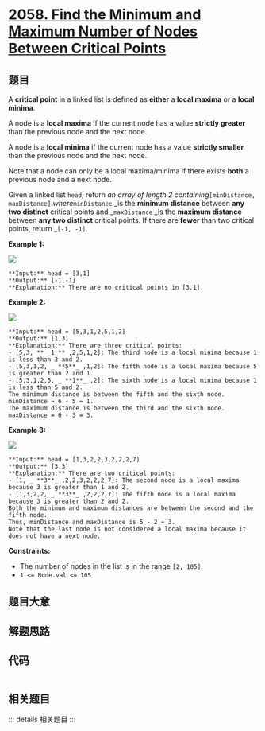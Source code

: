 # [2058. Find the Minimum and Maximum Number of Nodes Between Critical Points](https://leetcode.com/problems/find-the-minimum-and-maximum-number-of-nodes-between-critical-points)

## 题目

A **critical point** in a linked list is defined as **either** a **local
maxima** or a **local minima**.

A node is a **local maxima** if the current node has a value **strictly
greater** than the previous node and the next node.

A node is a **local minima** if the current node has a value **strictly
smaller** than the previous node and the next node.

Note that a node can only be a local maxima/minima if there exists **both** a
previous node and a next node.

Given a linked list `head`, return _an array of length 2
containing_`[minDistance, maxDistance]` _where_`minDistance` _is the **minimum
distance** between **any  two distinct** critical points and _`maxDistance`
_is the **maximum distance** between **any  two distinct** critical points. If
there are **fewer** than two critical points, return _`[-1, -1]`.



**Example 1:**

![](https://assets.leetcode.com/uploads/2021/10/13/a1.png)

    
    
    **Input:** head = [3,1]
    **Output:** [-1,-1]
    **Explanation:** There are no critical points in [3,1].
    

**Example 2:**

![](https://assets.leetcode.com/uploads/2021/10/13/a2.png)

    
    
    **Input:** head = [5,3,1,2,5,1,2]
    **Output:** [1,3]
    **Explanation:** There are three critical points:
    - [5,3, ** _1_** ,2,5,1,2]: The third node is a local minima because 1 is less than 3 and 2.
    - [5,3,1,2, _ **5**_ ,1,2]: The fifth node is a local maxima because 5 is greater than 2 and 1.
    - [5,3,1,2,5, _ **1**_ ,2]: The sixth node is a local minima because 1 is less than 5 and 2.
    The minimum distance is between the fifth and the sixth node. minDistance = 6 - 5 = 1.
    The maximum distance is between the third and the sixth node. maxDistance = 6 - 3 = 3.
    

**Example 3:**

![](https://assets.leetcode.com/uploads/2021/10/14/a5.png)

    
    
    **Input:** head = [1,3,2,2,3,2,2,2,7]
    **Output:** [3,3]
    **Explanation:** There are two critical points:
    - [1, _ **3**_ ,2,2,3,2,2,2,7]: The second node is a local maxima because 3 is greater than 1 and 2.
    - [1,3,2,2, _ **3**_ ,2,2,2,7]: The fifth node is a local maxima because 3 is greater than 2 and 2.
    Both the minimum and maximum distances are between the second and the fifth node.
    Thus, minDistance and maxDistance is 5 - 2 = 3.
    Note that the last node is not considered a local maxima because it does not have a next node.
    



**Constraints:**

  * The number of nodes in the list is in the range `[2, 105]`.
  * `1 <= Node.val <= 105`


## 题目大意

## 解题思路

## 代码

```javascript

```

## 相关题目

::: details 相关题目
:::
